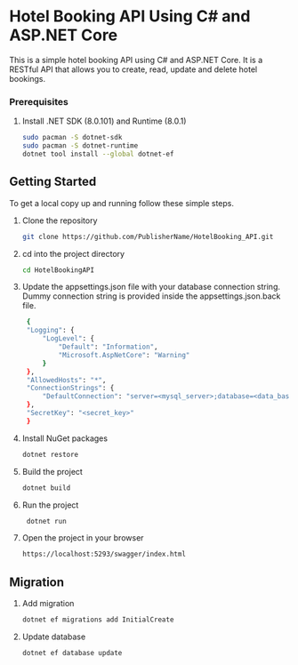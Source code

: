 # Hotel Booking API Using C# and ASP.NET Core
This is a simple hotel booking API using C# and ASP.NET Core. It is a RESTful API that allows you to create, read, update and delete hotel bookings.

### Prerequisites

1. Install .NET SDK (8.0.101) and Runtime (8.0.1)

    ```sh
    sudo pacman -S dotnet-sdk
    sudo pacman -S dotnet-runtime
    dotnet tool install --global dotnet-ef
    ```
    
## Getting Started
To get a local copy up and running follow these simple steps.

1. Clone the repository
   ```sh
   git clone https://github.com/PublisherName/HotelBooking_API.git
    ```

2. cd into the project directory
   ```sh
   cd HotelBookingAPI
   ```

3. Update the appsettings.json file with your database connection string. Dummy connection string is provided inside the appsettings.json.back file.
   ```sh
    {
    "Logging": {
        "LogLevel": {
            "Default": "Information",
            "Microsoft.AspNetCore": "Warning"
        }
    },
    "AllowedHosts": "*",
    "ConnectionStrings": {
        "DefaultConnection": "server=<mysql_server>;database=<data_basename>;user=<username>;password=<password>"
    },
    "SecretKey": "<secret_key>"
    }
   ```

4. Install NuGet packages
   ```sh
   dotnet restore
   ```

5. Build the project
   ```sh
   dotnet build
   ```

6. Run the project
   ```sh
    dotnet run
    ```

7. Open the project in your browser
    ```sh
    https://localhost:5293/swagger/index.html
    ```

## Migration
1. Add migration
    ```sh
    dotnet ef migrations add InitialCreate
    ```
2. Update database
    ```sh
    dotnet ef database update
    ```